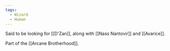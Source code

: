 ```yaml
---
tags:
  - Wizard
  - Human
---
```


Said to be looking for [[D'Zan]], along with [[Nass Nantovir]] and [[Avarice]].

Part of the [[Arcane Brotherhood]].